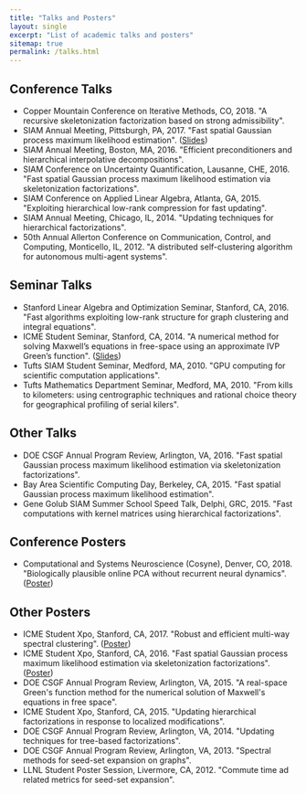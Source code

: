 ```yaml
---
title: "Talks and Posters"
layout: single
excerpt: "List of academic talks and posters"
sitemap: true
permalink: /talks.html
---
```



## Conference Talks
- Copper Mountain Conference on Iterative Methods, CO, 2018.  "A recursive skeletonization factorization based on strong admissibility".
- SIAM Annual Meeting, Pittsburgh, PA, 2017. "Fast spatial Gaussian process maximum likelihood estimation". ([Slides](docs/minden_siam_2017.pdf))
- SIAM Annual Meeting, Boston, MA, 2016. "Efficient preconditioners and hierarchical interpolative decompositions".
- SIAM Conference on Uncertainty Quantification, Lausanne, CHE, 2016. "Fast spatial Gaussian process maximum likelihood estimation via skeletonization factorizations".
- SIAM Conference on Applied Linear Algebra, Atlanta, GA, 2015. "Exploiting hierarchical low-rank compression for fast updating".
- SIAM Annual Meeting, Chicago, IL, 2014. "Updating techniques for hierarchical factorizations".
- 50th Annual Allerton Conference on Communication, Control, and Computing, Monticello, IL, 2012. "A distributed self-clustering algorithm for autonomous multi-agent systems".


## Seminar Talks
- Stanford Linear Algebra and Optimization Seminar, Stanford, CA, 2016. "Fast algorithms exploiting low-rank structure for graph clustering and integral equations".
- ICME Student Seminar, Stanford, CA, 2014. "A numerical method for solving Maxwell’s equations in free-space using an approximate 
IVP Green’s function". ([Slides](docs/vm_maxwell.pdf))
- Tufts SIAM Student Seminar, Medford, MA, 2010. "GPU computing for scientific computation applications".
- Tufts Mathematics Department Seminar, Medford, MA, 2010. "From kills to kilometers: using centrographic techniques and rational choice theory for geographical profiling of serial kilers".

## Other Talks
- DOE CSGF Annual Program Review, Arlington, VA, 2016. "Fast spatial Gaussian process maximum likelihood estimation via skeletonization factorizations".
- Bay Area Scientific Computing Day, Berkeley, CA, 2015. "Fast spatial Gaussian process maximum likelihood estimation".
- Gene Golub SIAM Summer School Speed Talk, Delphi, GRC, 2015. "Fast computations with kernel matrices using hierarchical factorizations".

## Conference Posters
- Computational and Systems Neuroscience (Cosyne), Denver, CO, 2018. "Biologically plausible online PCA without recurrent neural dynamics". ([Poster](docs/VM_cosyne2018.pdf))


## Other Posters
- ICME Student Xpo, Stanford, CA, 2017. "Robust and efficient multi-way spectral clustering". ([Poster](docs/vm_clustering.pdf))
- ICME Student Xpo, Stanford, CA, 2016. "Fast spatial Gaussian process maximum likelihood estimation via skeletonization factorizations". ([Poster](docs/vminden_gp.pdf))
- DOE CSGF Annual Program Review, Arlington, VA, 2015. "A real-space Green's function method for the numerical solution of Maxwell's equations in free space".
- ICME Student Xpo, Stanford, CA, 2015. "Updating hierarchical factorizations in response to localized modifications".
- DOE CSGF Annual Program Review, Arlington, VA, 2014. "Updating techniques for tree-based factorizations".
- DOE CSGF Annual Program Review, Arlington, VA, 2013. "Spectral methods for seed-set expansion on graphs".
- LLNL Student Poster Session, Livermore, CA, 2012. "Commute time ad related metrics for seed-set expansion".